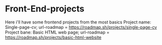 # Front-End-projects
Here i'll have some frontend projects from the most basics
Project name: Single-page-cv; url-roadmap = https://roadmap.sh/projects/single-page-cv
Project bane: Basic HTML web page; url-roadmap = https://roadmap.sh/projects/basic-html-website
